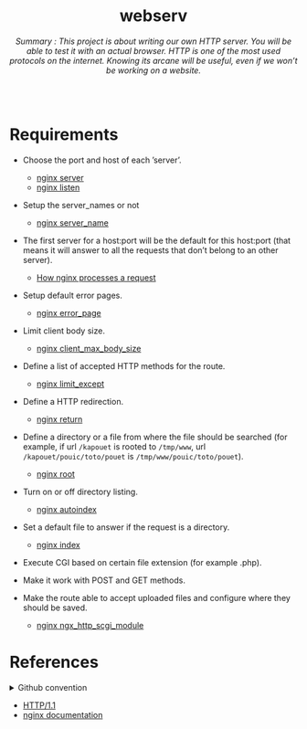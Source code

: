 <h1 align="center">webserv</h1>
<div align="center"><i>Summary : This project is about writing our own HTTP server. You will be able to test it with an actual browser. HTTP is one of the most used protocols on the internet. Knowing its arcane will be useful, even if we won’t be working on a website.</i></div>

<br><br>

# Requirements
* Choose the port and host of each ’server’.
  * [nginx server](https://nginx.org/en/docs/http/ngx_http_core_module.html#server) 
  * [nginx listen](https://nginx.org/en/docs/http/ngx_http_core_module.html#listen)

* Setup the server_names or not
  * [nginx server_name](https://nginx.org/en/docs/http/ngx_http_core_module.html#server_name)
 
* The first server for a host:port will be the default for this host:port (that means
it will answer to all the requests that don’t belong to an other server).
  * [How nginx processes a request](https://nginx.org/en/docs/http/request_processing.html)

* Setup default error pages.
  * [nginx error_page](https://nginx.org/en/docs/http/ngx_http_core_module.html#error_page)

* Limit client body size.
  * [nginx client_max_body_size](https://nginx.org/en/docs/http/ngx_http_core_module.html#client_max_body_size)
 
* Define a list of accepted HTTP methods for the route.
  * [nginx limit_except](https://nginx.org/en/docs/http/ngx_http_core_module.html#limit_except)

* Define a HTTP redirection.
  * [nginx return](https://nginx.org/en/docs/http/ngx_http_rewrite_module.html#return)

* Define a directory or a file from where the file should be searched (for example, if url `/kapouet` is rooted to `/tmp/www`, url `/kapouet/pouic/toto/pouet` is `/tmp/www/pouic/toto/pouet`).
  * [nginx root](https://nginx.org/en/docs/http/ngx_http_core_module.html#root)

* Turn on or off directory listing.
  * [nginx autoindex](https://nginx.org/en/docs/http/ngx_http_autoindex_module.html#autoindex)

* Set a default file to answer if the request is a directory.
  * [nginx index](https://nginx.org/en/docs/http/ngx_http_index_module.html#index)

* Execute CGI based on certain file extension (for example .php).
* Make it work with POST and GET methods.
* Make the route able to accept uploaded files and configure where they should
be saved.
  * [nginx ngx_http_scgi_module](https://nginx.org/en/docs/http/ngx_http_scgi_module.html)

# References

<details>
<summary>Github convention</summary>
<div markdown="1">

## 협업 방법 & 깃 컨벤션

### 1. 원본 레포를 fork하여 내 레포에 생성합니다.

### 2. 원하는 디렉토리에 git을 초기화 시켜줍니다.

```bash
git init
```

### 3. 원본(메인) 레포를 upstream으로 remote해줍니다.

```bash
git remote add upstream <원본(메인)레포 주소>
```

### 4. 로컬(나의) 레포를 origin으로 remote해줍니다.

```bash
git remote add origin <로컬(포크한 나의)레포 주소>
```

**작업을 진행할 시 upstream에서 pull을 받아오고, origin으로 push를 날려주어 pr을 진행합니다.**

→ 공동 작업물을 받아와서 내 개인 컴퓨터로 작업을 한 뒤, 공동 작업물에 합칠 수 있도록 진행하는 것

### 1. 이슈 템플릿에 맞춰 원본(메인) 레포에 이슈를 생성합니다.

- New issue를 클릭하여 이슈를 생성합니다.
- 이슈 한 개는 보통 뷰 하나 기준으로 만듭니다. (한 뷰에 주요 기능이 너무 많다면 쪼개기)
- Issue 제목 : **[라벨이름] (동사원형) (작업주제)**
    - ex) [Feat] 생성 MainView / [Asset] 추가 color set
- 템플릿을 작성해줍니다. (이때 특히, Todo를 자세하게 적어주세요! 최대한 쪼개서!)

### 2. 이슈를 만들면 이슈 제목에 이슈 번호가 생성되는데, (ex) ~/#7)

로컬에 **타입/#이슈번호** 브랜치를 생성합니다.

- 브랜치 이름 : **타입/#이슈번호**
- ex. feat/#1

```bash
git branch feat/#1    // 이슈번호1의 브랜치 생성
```

### 3. 해당 브랜치로 이동하여 작업을 합니다.

```bash
git switch feat/#1    // 해당 브랜치로 변경
```

### 4. 작업이 끝난 뒤, add와 commit을 진행합니다.

- 커밋 메세지 : **타입/#이슈번호: 커밋메세지**
    - ex. [Feat/#1] 추가 Question1

```bash
git add .    //작업 요소를 더해줌
git commit -m "[Feat/#1] 추가 Question1"    //무엇을 했는지 메세지로 작성
```

### 5. 내가 작업을 하는 도중에 다른 사람이 작업을 진행하여 원본(메인)레포가 변경되어 있을 수도 있으니,

(확인을 위해) pull을 한 번  진행해준다.

```bash
git pull upstream develop    //원본(메인)레포의 파일을 불러온다.
```

### 6. 에러가 나지 않았다면, origin에서 작업한 내용을 push해준다.

```bash
git push -u origin <브랜치명>    //해당 브랜치를 올리고자 한다.
```

### 7. PR을 통해 코드 리뷰를 진행한 뒤, approve를 해준다면 merge를 한다.

### PR 요청 시

- Reviewers 자신 제외 모두 체크
- Assignees 자기 자신 추가
- Labels 이슈와 동일하게 추가
- 수정 필요 시 수정하기

### 8. 기본 브랜치로 돌아옵니다.

```bash
git switch develop
```

### 9. 1번부터 다시 진행을 하며 작업을 반복하면 됩니다.

## 깃 라벨 & 커밋 타입

| 제목 | 설명 |
| --- | --- |
| Feat | New Feature, UI |
| Bug | Fix Bug |
| Docs |  |
| Asset | Add Image, Icon |
| Fix | Rename file or minor code fix |
| Setting | Project Setting |

### 브랜치 이름 구조

**타입/#숫자**

ex. feat/#1

### ☁️ 커밋 구조

**타입/#이슈번호: 커밋메세지**

ex. [Feat/#1] 추가 Question1

### ☁️ Issue

- 이슈 한 개는 보통 뷰 하나 기준으로 만듭니다. (한 뷰에 주요 기능이 너무 많다면 쪼개기)
- Issue 제목 : **[라벨이름] (동사원형) (작업주제)**
ex) [Feat] 생성 MainView / [Asset] 추가 color set
- 템플릿을 작성해줍니다. (이때 특히, Todo를 자세하게 적어주세요! 최대한 쪼개서!)
    - ex)
        - 팝업창
        - 8개의 카드와 글씨 (카드 안에는 일러스트)
        - 마지막 2개로 결승전 진행
        - 최종 결과 저장하기
- 완료 시 Issue를 닫습니다.
- Git Issue Template, PR → 양식 가져오기.

### ☁️ **Pull Reqeust**

- Issue 제목과 **동일하게** **제목을 작성한다.
- 템플릿 안에 내용을 채워준다. (아는 지식, 모르겠는 부분, 팀원들과 공유하고싶은 부분 모두 자세하게~)
- 이슈에서 쓴 라벨을 붙여준다.
- 본인 제외 한 명의 팀원의 Approve가 있어야 merge가 가능하다.
    - 혼자서 할 수 있게끔 열어둠 (특정 상황에서만 사용)
- 리뷰어들은 단순히 approve를 한다기보다 코드 변화를 체크하고 네임컨벤션을 지키고 있는지를 확인한다.

</div>
</details>

* [HTTP/1.1](https://datatracker.ietf.org/doc/html/rfc2616)
* [nginx documentation](https://nginx.org/en/docs/)

